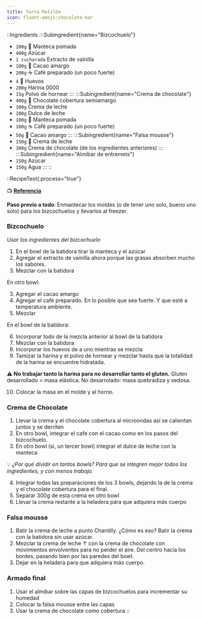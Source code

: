```yaml
---
title: Torta Matilda
icon: fluent-emoji:chocolate-bar
---
```


::Ingredients
:::Subingredient{name="Bizcochuelo"}
- `200g` 🧈 Manteca pomada
- `400g`  Azúcar
- `1 cucharada` Extracto de vainilla
- `100g` 🍫 Cacao amargo
- `200g` ☕ Café preparado (un poco fuerte)
- `4` 🥚 Huevos
- `200g` Harina 0000
- `15g` Polvo de hornear
:::
:::Subingredient{name="Crema de chocolate"}
- `400g` 🍫 Chocolate cobertura semiamargo
- `300g` Crema de leche
- `200g` Dulce de leche
- `100g` 🧈 Manteca pomada
- `100g` ☕ Café preparado (un poco fuerte)
- `50g` 🍫 Cacao amargo
:::
:::Subingredient{name="Falsa mousse"}
- `150g` 🥛 Crema de leche
- `300g` Crema de chocolate (de los ingredientes anteriores)
:::
:::Subingredient{name="Almíbar de entremets"}
- `150g` Azúcar
- `150g` Agua
:::
::

::RecipeText{:process="true"}

📺 [**Referencia**](https://www.youtube.com/watch?v=1AP7UzWD4Gs)

**Paso previo a todo**: Enmantecar los moldes (o de tener uno solo, bueno uno solo) para los bizcochuelos y llevarlos al freezer.

### Bizcochuelo

*Usar los ingredientes del bizcochuelo*

1. En el bowl de la batidora tirar la manteca y el azúcar
2. Agregar el extracto de vainilla ahora porque las grasas absorben mucho los sabores.
3. Mezclar con la batidora

En otro bowl:

3. Agregar el cacao amargo
4. Agregar el café preparado. En lo posible que sea fuerte. Y que esté a temperatura ambiente.
5. Mezclar

En el bowl de la batidora:

6. Incorporar todo de la mezcla anterior al bowl de la batidora
7. Mezclar con la batidora
8. Incorporar los huevos de a uno mientras se mezcla
9. Tamizar la harina y el polvo de hornear y mezclar hasta que la totalidad de la harina se encuentre hidratada.

⚠️ **No trabajar tanto la harina para no desarrollar tanto el gluten.** Gluten desarrollado = masa elástica. No desarrolado: masa quebradiza y sedosa.

10. Colocar la masa en el molde y al horno.

### Crema de Chocolate

1. Llevar la crema y el chocolate cobertura al microondas así se calientan juntos y se derriten
2. En otro bowl, integrar el cafe con el cacao como en los pasos del bizcochuelo.
3. En otro bowl (si, un tercer bowl) integrar el dulce de leche con la manteca

💡 *¿Por qué dividir en tantos bowls? Para que se integren mejor todos los ingredientes, y con menos trabajo.*

4. Integrar todas las preparaciones de los 3 bowls, dejando la de la crema y el chocolate cobertura para el final.
5. Separar 300g de esta crema en otro bowl
6. Llevar la crema restante a la heladera para que adquiera más cuerpo

### Falsa mousse

1. Batir la crema de leche a punto Chantilly. ¿Cómo es eso? Batir la crema con la batidora sin usar azúcar.
2. Mezclar la crema de leche ↑ con la crema de chocolate con movimientos envolventes para no perder el aire. Del centro hacia los bordes, pasando bien por las paredes del bowl.
3. Dejar en la heladera para que adquiera más cuerpo.

### Armado final

1. Usar el almibar sobre las capas de bizcochuelos para incrementar su humedad
2. Colocar la falsa mousse entre las capas
3. Usar la crema de chocolate como cobertura
::